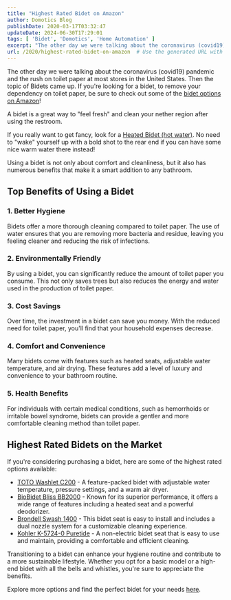 ```yaml
---
title: "Highest Rated Bidet on Amazon"
author: Domotics Blog
publishDate: 2020-03-17T03:32:47
updateDate: 2024-06-30T17:29:01
tags: [ 'Bidet', 'Domotics', 'Home Automation' ]
excerpt: "The other day we were talking about the coronavirus (covid19) pandemic and the rush on toilet paper at most stores in the United States. Then the topic of Bidets came up. If you&#39;re looking for a bidet, to remove your dependancy on toilet paper, be sure to check out some of the bidet options on Amazon!&nbsp;  &nbsp; "
url: /2020/highest-rated-bidet-on-amazon  # Use the generated URL with year
---
```

<p>The other day we were talking about the coronavirus (covid19) pandemic and the rush on toilet paper at most stores in the United States. Then the topic of Bidets came up. If you&#39;re looking for a bidet, to remove your dependency on toilet paper, be sure to check out some of the <a href="https://amzn.to/3aYTpPe">bidet options on Amazon</a>!&nbsp;</p>  <p>A bidet is a great way to &quot;feel fresh&quot; and clean your nether region after using the restroom.</p>  <p>If you really want to get fancy, look for a <a href="https://www.amazon.com/s?k=heated+bidet&amp;rh=p_85%3A2470955011&amp;dc&amp;qid=1584414350&amp;rnid=2470954011&amp;ref=sr_nr_p_85_1">Heated Bidet (hot water)</a>. No need to &quot;wake&quot; yourself up with a bold shot to the rear end if you can have some nice warm water there instead!&nbsp;</p>  <p>Using a bidet is not only about comfort and cleanliness, but it also has numerous benefits that make it a smart addition to any bathroom.</p>  <h2>Top Benefits of Using a Bidet</h2>  <h3>1. Better Hygiene</h3>  <p>Bidets offer a more thorough cleaning compared to toilet paper. The use of water ensures that you are removing more bacteria and residue, leaving you feeling cleaner and reducing the risk of infections.</p>  <h3>2. Environmentally Friendly</h3>  <p>By using a bidet, you can significantly reduce the amount of toilet paper you consume. This not only saves trees but also reduces the energy and water used in the production of toilet paper.</p>  <h3>3. Cost Savings</h3>  <p>Over time, the investment in a bidet can save you money. With the reduced need for toilet paper, you&#39;ll find that your household expenses decrease.</p>  <h3>4. Comfort and Convenience</h3>  <p>Many bidets come with features such as heated seats, adjustable water temperature, and air drying. These features add a level of luxury and convenience to your bathroom routine.</p>  <h3>5. Health Benefits</h3>  <p>For individuals with certain medical conditions, such as hemorrhoids or irritable bowel syndrome, bidets can provide a gentler and more comfortable cleaning method than toilet paper.</p>  <h2>Highest Rated Bidets on the Market</h2>  <p>If you&#39;re considering purchasing a bidet, here are some of the highest rated options available:</p>  <ul>  <li><a href="https://amzn.to/3RP5Jts">TOTO Washlet C200</a> - A feature-packed bidet with adjustable water temperature, pressure settings, and a warm air dryer.</li>  <li><a href="https://amzn.to/3RP5Jts">BioBidet Bliss BB2000</a> - Known for its superior performance, it offers a wide range of features including a heated seat and a powerful deodorizer.</li>  <li><a href="https://amzn.to/3RP5Jts">Brondell Swash 1400</a> - This bidet seat is easy to install and includes a dual nozzle system for a customizable cleaning experience.</li>  <li><a href="https://amzn.to/3RP5Jts">Kohler K-5724-0 Puretide</a> - A non-electric bidet seat that is easy to use and maintain, providing a comfortable and efficient cleaning.</li> </ul>  <p>Transitioning to a bidet can enhance your hygiene routine and contribute to a more sustainable lifestyle. Whether you opt for a basic model or a high-end bidet with all the bells and whistles, you're sure to appreciate the benefits.</p>  <p>Explore more options and find the perfect bidet for your needs <a href="https://amzn.to/3RP5Jts">here</a>.</p> 
